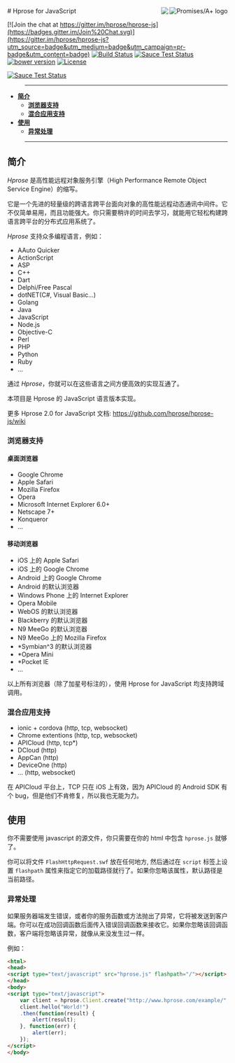 <a href="https://promisesaplus.com/">
    <img src="https://promisesaplus.com/assets/logo-small.png" alt="Promises/A+ logo"
         title="Promises/A+ 1.1 compliant" align="right" />
</a>
<a href="http://hprose.com/">
<img align="right" src="http://hprose.com/favicon-96x96.png" />
</a>
# Hprose for JavaScript

[![Join the chat at https://gitter.im/hprose/hprose-js](https://badges.gitter.im/Join%20Chat.svg)](https://gitter.im/hprose/hprose-js?utm_source=badge&utm_medium=badge&utm_campaign=pr-badge&utm_content=badge)
[![Build Status](https://travis-ci.org/hprose/hprose-js.svg?branch=master)](https://travis-ci.org/hprose/hprose-js)
[![Sauce Test Status](https://saucelabs.com/buildstatus/hprose-js.svg?v2.0.12)](https://saucelabs.com/u/hprose-js)
[![bower version](https://img.shields.io/bower/v/hprose.svg)](http://bower.io/search/?q=hprose)
[![License](https://img.shields.io/github/license/hprose/hprose-js.svg)](http://opensource.org/licenses/MIT)

[![Sauce Test Status](https://saucelabs.com/browser-matrix/hprose-js.svg)](https://saucelabs.com/u/hprose-js)

>---
- **[简介](#简介)**
    - **[浏览器支持](#浏览器支持)**
    - **[混合应用支持](#混合应用支持)**
- **[使用](#使用)**
    - **[异常处理](#异常处理)**

>---

## 简介

*Hprose* 是高性能远程对象服务引擎（High Performance Remote Object Service Engine）的缩写。

它是一个先进的轻量级的跨语言跨平台面向对象的高性能远程动态通讯中间件。它不仅简单易用，而且功能强大。你只需要稍许的时间去学习，就能用它轻松构建跨语言跨平台的分布式应用系统了。

*Hprose* 支持众多编程语言，例如：

* AAuto Quicker
* ActionScript
* ASP
* C++
* Dart
* Delphi/Free Pascal
* dotNET(C#, Visual Basic...)
* Golang
* Java
* JavaScript
* Node.js
* Objective-C
* Perl
* PHP
* Python
* Ruby
* ...

通过 *Hprose*，你就可以在这些语言之间方便高效的实现互通了。

本项目是 Hprose 的 JavaScript 语言版本实现。

更多 Hprose 2.0 for JavaScript 文档: https://github.com/hprose/hprose-js/wiki 

### 浏览器支持

#### 桌面浏览器

* Google Chrome
* Apple Safari
* Mozilla Firefox
* Opera
* Microsoft Internet Explorer 6.0+
* Netscape 7+
* Konqueror
* ...

#### 移动浏览器

* iOS 上的 Apple Safari
* iOS 上的 Google Chrome
* Android 上的 Google Chrome
* Android 的默认浏览器
* Windows Phone 上的 Internet Explorer
* Opera Mobile
* WebOS 的默认浏览器
* Blackberry 的默认浏览器
* N9 MeeGo 的默认浏览器
* N9 MeeGo 上的 Mozilla Firefox
* \*Symbian^3 的默认浏览器
* \*Opera Mini
* \*Pocket IE
* ...

以上所有浏览器（除了加星号标注的），使用 Hprose for JavaScript 均支持跨域调用。

### 混合应用支持

* ionic + cordova (http, tcp, websocket)
* Chrome extentions (http, tcp, websocket)
* APICloud (http, tcp*)
* DCloud (http)
* AppCan (http)
* DeviceOne (http)
* ... (http, websocket)

在 APICloud 平台上，TCP 只在 iOS 上有效，因为 APICloud 的 Android SDK 有个 bug，但是他们不肯修复，所以我也无能为力。

## 使用

你不需要使用 javascript 的源文件，你只需要在你的 html 中包含 `hprose.js` 就够了。

你可以将文件 `FlashHttpRequest.swf` 放在任何地方, 然后通过在 `script` 标签上设置 `flashpath` 属性来指定它的加载路径就行了。如果你忽略该属性，默认路径是当前路径。

### 异常处理

如果服务器端发生错误，或者你的服务函数或方法抛出了异常，它将被发送到客户端。你可以在成功回调函数后面传入错误回调函数来接收它。如果你忽略该回调函数，客户端将忽略该异常，就像从来没发生过一样。

例如：

```html
<html>
<head>
<script type="text/javascript" src="hprose.js" flashpath="/"></script>
</head>
<body>
<script type="text/javascript">
    var client = hprose.Client.create("http://www.hprose.com/example/", ["hello"]);
    client.hello("World!")
    .then(function(result) {
        alert(result);
    }, function(err) {
        alert(err);
    });
</script>
</body>
```
